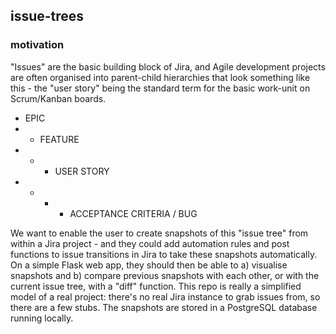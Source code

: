 ## issue-trees

### motivation
"Issues" are the basic building block of Jira, and Agile development projects are often organised into parent-child hierarchies that look something like this - the "user story" being the standard term for the basic work-unit on Scrum/Kanban boards. 
- EPIC
- - FEATURE
- - - USER STORY
- - - - ACCEPTANCE CRITERIA / BUG

We want to enable the user to create snapshots of this "issue tree" from within a Jira project - and they could add automation rules and post functions to issue transitions in Jira to take these snapshots automatically. On a simple Flask web app, they should then be able to a) visualise snapshots and b) compare previous snapshots with each other, or with the current issue tree, with a "diff" function. This repo is really a simplified model of a real project: there's no real Jira instance to grab issues from, so there are a few stubs. The snapshots are stored in a PostgreSQL database running locally. 
